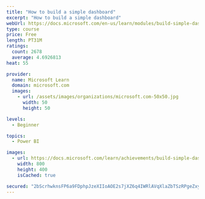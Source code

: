 ```yaml
---
title: "How to build a simple dashboard"
excerpt: "How to build a simple dashboard"
webUrl: https://docs.microsoft.com/en-us/learn/modules/build-simple-dashboard/
type: course
price: Free
length: PT31M
ratings:
  count: 2678
  average: 4.6926813
heat: 55

provider:
  name: Microsoft Learn
  domain: microsoft.com
  images:
    - url: /assets/images/organizations/microsoft.com-50x50.jpg
      width: 50
      height: 50

levels:
  - Beginner

topics:
  - Power BI

images:
  - url: https://docs.microsoft.com/learn/achievements/build-simple-dashboard-social.png
    width: 800
    height: 400
    isCached: true

secured: "2bScrhwknsFP6a9FDphpJzeXIIoAOE2s7jXZ6q4IWRlAVqXlaZbTSzRPgeZxy44Nur3NLKPoXezH5QXKKATtY+ayKBSDEYyYat/cqJCOWFSSF/347KdwTyGDSC5JPGU7qgtUQrdFNq6flxFqWKtCcZIxi0r76EsLifYEKZ5xZofBaXLWAFbcrsih7zYGdMtly1X4KrHGI4y8LQiFEr/to1RkVGKACmeXRnq17krFkCRgo0zquv02eWJ3CXG7X2E7jJSnBa6fSAN4aSUVTmYFan7WByaH0TYv/pDowHp3icALNHoiqefftW3OjUutiWvrB1cbj9Bsve6NhYNRb8qsF3e4HbkZKk+WTj4H4VQKoZsUjfMsQM9imxDIgPBPh9bFvM+Wo/zVZTwS4k8lO33On4k/gIxvmVfxN/a2MIZ5NiM=;2tjpo7H0BD9wtvVkmOt9DA=="
---
```


